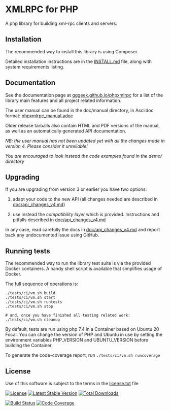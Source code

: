 XMLRPC for PHP
==============
A php library for building xml-rpc clients and servers.

Installation
------------
The recommended way to install this library is using Composer.

Detailed installation instructions are in the [INSTALL.md](INSTALL.md) file, along with system requirements listing.

Documentation
-------------

See the documentation page at [gggeek.github.io/phpxmlrpc](https://gggeek.github.io/phpxmlrpc) for a list of the
library main features and all project related information.

The user manual can be found in the doc/manual directory, in Asciidoc format: [phpxmlrpc_manual.adoc](doc/manual/phpxmlrpc_manual.adoc)

Older release tarballs also contain HTML and PDF versions of the manual, as well as an automatically generated API documentation.

*NB: the user manual has not been updated yet with all the changes made in version 4. Please consider it unreliable!*

*You are encouraged to look instead the code examples found in the demo/ directory*

Upgrading
---------
If you are upgrading from version 3 or earlier you have two options:

1. adapt your code to the new API (all changes needed are described in [doc/api_changes_v4.md](doc/api_changes_v4.md))

2. use instead the *compatibility layer* which is provided. Instructions and pitfalls described in [doc/api_changes_v4.md](doc/api_changes_v4.md##enabling-compatibility-with-legacy-code)

In any case, read carefully the docs in [doc/api_changes_v4.md](doc/api_changes_v4.md) and report back any undocumented
issue using GitHub.

Running tests
-------------

The recommended way to run the library test suite is via the provided Docker containers.
A handy shell script is available that simplifies usage of Docker.

The full sequence of operations is:

    ./tests/ci/vm.sh build
    ./tests/ci/vm.sh start
    ./tests/ci/vm.sh runtests
    ./tests/ci/vm.sh stop

    # and, once you have finished all testing related work:
    ./tests/ci/vm.sh cleanup

By default, tests are run using php 7.4 in a Container based on Ubuntu 20 Focal.
You can change the version of PHP and Ubuntu in use by setting the environment variables PHP_VERSION and UBUNTU_VERSION
before building the Container.

To generate the code-coverage report, run `./tests/ci/vm.sh runcoverage`

License
-------
Use of this software is subject to the terms in the [license.txt](license.txt) file


[![License](https://poser.pugx.org/phpxmlrpc/phpxmlrpc/license)](https://packagist.org/packages/phpxmlrpc/phpxmlrpc)
[![Latest Stable Version](https://poser.pugx.org/phpxmlrpc/phpxmlrpc/v/stable)](https://packagist.org/packages/phpxmlrpc/phpxmlrpc)
[![Total Downloads](https://poser.pugx.org/phpxmlrpc/phpxmlrpc/downloads)](https://packagist.org/packages/phpxmlrpc/phpxmlrpc)

[![Build Status](https://github.com/gggeek/phpxmlrpc/actions/workflows/ci.yml/badge.svg)](https://github.com/gggeek/phpxmlrpc/actions/workflows/ci.yml)
[![Code Coverage](https://scrutinizer-ci.com/g/gggeek/phpxmlrpc/badges/coverage.png)](https://scrutinizer-ci.com/g/gggeek/phpxmlrpc)
